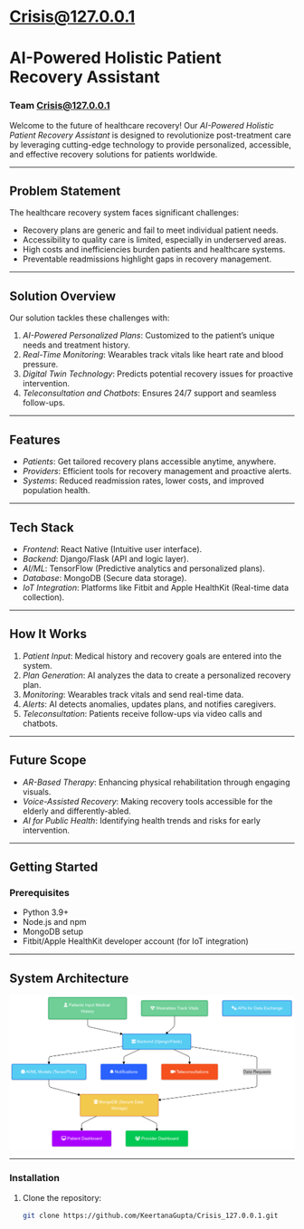 # Crisis@127.0.0.1
# AI-Powered Holistic Patient Recovery Assistant  
### Team Crisis@127.0.0.1  

Welcome to the future of healthcare recovery! Our *AI-Powered Holistic Patient Recovery Assistant* is designed to revolutionize post-treatment care by leveraging cutting-edge technology to provide personalized, accessible, and effective recovery solutions for patients worldwide.  

---

## Problem Statement  
The healthcare recovery system faces significant challenges:  
- Recovery plans are generic and fail to meet individual patient needs.  
- Accessibility to quality care is limited, especially in underserved areas.  
- High costs and inefficiencies burden patients and healthcare systems.  
- Preventable readmissions highlight gaps in recovery management.  

---

## Solution Overview  
Our solution tackles these challenges with:  
1. *AI-Powered Personalized Plans*: Customized to the patient’s unique needs and treatment history.  
2. *Real-Time Monitoring*: Wearables track vitals like heart rate and blood pressure.  
3. *Digital Twin Technology*: Predicts potential recovery issues for proactive intervention.  
4. *Teleconsultation and Chatbots*: Ensures 24/7 support and seamless follow-ups.  

---

## Features  
- *Patients*: Get tailored recovery plans accessible anytime, anywhere.  
- *Providers*: Efficient tools for recovery management and proactive alerts.  
- *Systems*: Reduced readmission rates, lower costs, and improved population health.  

---

## Tech Stack  
- *Frontend*: React Native (Intuitive user interface).  
- *Backend*: Django/Flask (API and logic layer).  
- *AI/ML*: TensorFlow (Predictive analytics and personalized plans).  
- *Database*: MongoDB (Secure data storage).  
- *IoT Integration*: Platforms like Fitbit and Apple HealthKit (Real-time data collection).  

---

## How It Works  
1. *Patient Input*: Medical history and recovery goals are entered into the system.  
2. *Plan Generation*: AI analyzes the data to create a personalized recovery plan.  
3. *Monitoring*: Wearables track vitals and send real-time data.  
4. *Alerts*: AI detects anomalies, updates plans, and notifies caregivers.  
5. *Teleconsultation*: Patients receive follow-ups via video calls and chatbots.  

---

## Future Scope  
- *AR-Based Therapy*: Enhancing physical rehabilitation through engaging visuals.  
- *Voice-Assisted Recovery*: Making recovery tools accessible for the elderly and differently-abled.  
- *AI for Public Health*: Identifying health trends and risks for early intervention.  

---

## Getting Started  
### Prerequisites  
- Python 3.9+  
- Node.js and npm  
- MongoDB setup  
- Fitbit/Apple HealthKit developer account (for IoT integration)

---

## System Architecture  
![System Architecture](system_architecture.png)

---

### Installation  
1. Clone the repository:  
   ```bash  
   git clone https://github.com/KeertanaGupta/Crisis_127.0.0.1.git
   
